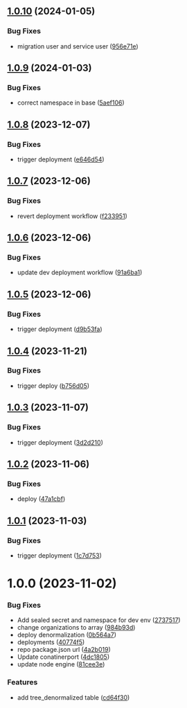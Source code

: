 ## [1.0.10](https://github.com/Greenstand/treetracker-denormalization/compare/v1.0.9...v1.0.10) (2024-01-05)


### Bug Fixes

* migration user and service user ([956e71e](https://github.com/Greenstand/treetracker-denormalization/commit/956e71ea9226147a550c271b628acac343cccaed))

## [1.0.9](https://github.com/Greenstand/treetracker-denormalization/compare/v1.0.8...v1.0.9) (2024-01-03)


### Bug Fixes

* correct namespace in base ([5aef106](https://github.com/Greenstand/treetracker-denormalization/commit/5aef106626d5ef89873ea3dc88b9cbadefa61e4c))

## [1.0.8](https://github.com/Greenstand/treetracker-denormalization/compare/v1.0.7...v1.0.8) (2023-12-07)


### Bug Fixes

* trigger deployment ([e646d54](https://github.com/Greenstand/treetracker-denormalization/commit/e646d54728ffae930fb39608b1a71a37c6ee0a12))

## [1.0.7](https://github.com/Greenstand/treetracker-denormalization/compare/v1.0.6...v1.0.7) (2023-12-06)


### Bug Fixes

* revert deployment workflow ([f233951](https://github.com/Greenstand/treetracker-denormalization/commit/f2339515a995de1d691e34ea5df8096d7c726717))

## [1.0.6](https://github.com/Greenstand/treetracker-denormalization/compare/v1.0.5...v1.0.6) (2023-12-06)


### Bug Fixes

* update dev deployment workflow ([91a6ba1](https://github.com/Greenstand/treetracker-denormalization/commit/91a6ba13ceee13c1c164fd44174add303b448acc))

## [1.0.5](https://github.com/Greenstand/treetracker-denormalization/compare/v1.0.4...v1.0.5) (2023-12-06)


### Bug Fixes

* trigger deployment ([d9b53fa](https://github.com/Greenstand/treetracker-denormalization/commit/d9b53fa79cb8add497b539a59bf8501c4b039e0a))

## [1.0.4](https://github.com/Greenstand/treetracker-denormalization/compare/v1.0.3...v1.0.4) (2023-11-21)


### Bug Fixes

* trigger deploy ([b756d05](https://github.com/Greenstand/treetracker-denormalization/commit/b756d055bd2946c64f6759e330303e9b4420934a))

## [1.0.3](https://github.com/Greenstand/treetracker-denormalization/compare/v1.0.2...v1.0.3) (2023-11-07)


### Bug Fixes

* trigger deployment ([3d2d210](https://github.com/Greenstand/treetracker-denormalization/commit/3d2d2104266feb93d76f8dfdffc52cef0ca1696d))

## [1.0.2](https://github.com/Greenstand/treetracker-denormalization/compare/v1.0.1...v1.0.2) (2023-11-06)


### Bug Fixes

* deploy ([47a1cbf](https://github.com/Greenstand/treetracker-denormalization/commit/47a1cbfc66803a25a575b1705ec0232c0d9ef8a7))

## [1.0.1](https://github.com/Greenstand/treetracker-denormalization/compare/v1.0.0...v1.0.1) (2023-11-03)


### Bug Fixes

* trigger deployment ([1c7d753](https://github.com/Greenstand/treetracker-denormalization/commit/1c7d7533e121ec7e68cc3d809fd52b19c4caf5ee))

# 1.0.0 (2023-11-02)


### Bug Fixes

* Add sealed secret and namespace for dev env ([2737517](https://github.com/Greenstand/treetracker-denormalization/commit/27375178961d1b8e70f4b7f5f11c830cf7e4df7a))
* change organizations to array ([984b93d](https://github.com/Greenstand/treetracker-denormalization/commit/984b93d1e9f9e2b20967fa3da4e76c0ac0b5ef7c))
* deploy denormalization ([0b564a7](https://github.com/Greenstand/treetracker-denormalization/commit/0b564a7088c32f002e9253b9431b355226b117aa))
* deployments ([40774f5](https://github.com/Greenstand/treetracker-denormalization/commit/40774f53c997d32e3943de36542bc7b8b4ae84f5))
* repo package.json url ([4a2b019](https://github.com/Greenstand/treetracker-denormalization/commit/4a2b019399f4cf12c1dd4b2a9e244d9fa5c497e7))
* Update conatinerport ([4dc1805](https://github.com/Greenstand/treetracker-denormalization/commit/4dc1805193078b3b503ff44e35ed949e7f85702c))
* update node engine ([81cee3e](https://github.com/Greenstand/treetracker-denormalization/commit/81cee3e93c8d70b4dd6ddb1ba913bcde78f41836))


### Features

* add tree_denormalized table ([cd64f30](https://github.com/Greenstand/treetracker-denormalization/commit/cd64f3057445ccd7d7341afd27d9835b11952970))
